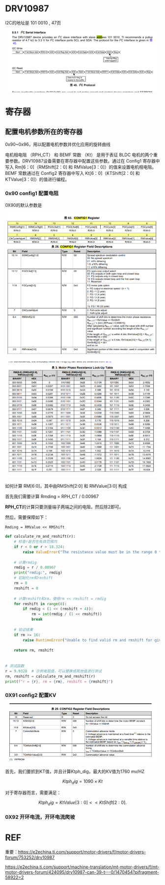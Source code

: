 # DRV10987

I2C的地址是 101 0010 , 47页

![](./src/drv10987_i2c地址.png)

# 寄存器

## 配置电机参数所在的寄存器

0x90~0x96，用以配置电机参数并优化应用的旋转曲线

电机相电阻 （RPH_CT） 和 BEMF 常数 （Kt） 是用于表征 BLDC 电机的两个重要参数。DRV10987设备需要在寄存器中配置这些参数。通过在 Config1 寄存器中写入 Rm[6：0]（RMShift[2：0] 和 RMValue[3：0]）的值来设置电机相电阻。BEMF 常数通过在 Config2 寄存器中写入 Kt[6：0]（KTShift[2：0] 和 KTValue[3：0]）的值进行编程。

### 0x90 config1 配置电阻

0X90的默认参数是

![](./src/drv10987_0x90.png)

![](./src/drv10987电阻真值表.png)


如何计算 RM[6:0]，其中由RMShift[2:0] 和 RMValue[3:0] 构成

首先我们需要计算 Rmding = RPH_CT / 0.00967

**RPH_CT**的计算只要测量端子两端之间的电阻，然后除2即可。

然后，需要保障如下：

```shell
Rmding = RMValue << RMShift
```


```python
def calculate_rm_and_rmshift(r):
    # 检查r是否在有效范围内
    if r < 0 or r > 18.324:
        raise ValueError("The resistance value must be in the range 0 to 18.324")

    # 计算rmdig
    rmdig = r / 0.00967
    print("rmdig:", rmdig)
    # 初始化rm和rmshift
    rm = 0
    rmshift = 0

    # 计算rmshift和rm，使得rm << rmshift = rmdig
    for rmshift in range(8):
        if rmdig < (1 << (rmshift + 4)):
            rm = int(rmdig / (1 << rmshift))
            break

    # 验证结果
    if rm >= 16:
        raise RuntimeError("Unable to find valid rm and rmshift for given r")

    return rm, rmshift


# 测试函数
r = 9.9328  # 示例电阻值，可以替换成其他值进行测试
rm, rmshift = calculate_rm_and_rmshift(r)
print(f"r = {r}, rm = {rm}, rmshift = {rmshift}")

```


### 0X91 config2 配置KV

![](./src/drv10987_0x91.png)


首先，我们要抓到KT值，并且计算Ktph_dig，最大的KV值为1760 mv/HZ

$$
Ktph_dig = 1090 × Kt
$$

对于寄存器而言，需要满足：

$$
Ktph_dig = KtValue[3:0] << KtShift[2:0].
$$

### 0X92 开环电流，开环电流爬坡



# REF

重要：https://e2echina.ti.com/support/motor-drivers/f/motor-drivers-forum/753252/drv10987

https://e2echina.ti.com/support/machine-translation/mt-motor-drivers/f/mt-motor-drivers-forum/424095/drv10987-can-39-t---0/1470454?pifragment-58922=2
